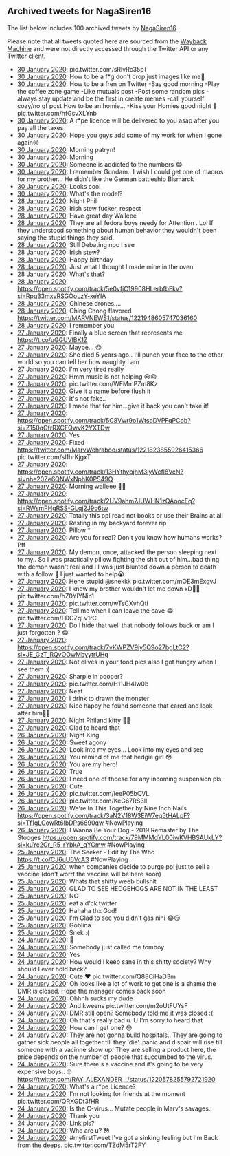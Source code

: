 ## Archived tweets for NagaSiren16

The list below includes 100 archived tweets by
[NagaSiren16](https://twitter.com/NagaSiren16).

Please note that all tweets quoted here are sourced from the
[Wayback Machine](https://web.archive.org) and were not directly accessed through the Twitter API or
any Twitter client.

* [30 January 2020](https://web.archive.org/web/20200130182901/https://twitter.com/NagaSiren16/status/1222908119400906754): pic.twitter.com/sRlvRc35pT <!--1222908119400906754-->
* [30 January 2020](https://web.archive.org/web/20200130182901/https://twitter.com/NagaSiren16/status/1222908119400906754): How to be a f*g don't crop just images like me🤣 <!--1222905661064790017-->
* [30 January 2020](https://web.archive.org/web/20200130182901/https://twitter.com/NagaSiren16/status/1222908119400906754): How to be a fren on Twitter -Say good morning -Play the coffee zone game -Like mutuals post -Post some random pics -always stay update and be the first in create memes -call yourself cozy/no gf post  How to be an homie... -Kiss your Homies good night 💋 pic.twitter.com/hfGsvXLYnb <!--1222905313050779648-->
* [30 January 2020](https://web.archive.org/web/20200130150533/https://twitter.com/NagaSiren16/status/1222858044641595394): A r*pe licence will be delivered to you asap after you pay all the taxes <!--1222858044641595394-->
* [30 January 2020](https://web.archive.org/web/20200130155654/https://twitter.com/NagaSiren16/status/1222857737324974081): Hope you guys add some of my work for when I gone again😔 <!--1222857737324974081-->
* [30 January 2020](https://web.archive.org/web/20200130133144/https://twitter.com/NagaSiren16/status/1222848242989379585): Morning patryn! <!--1222848242989379585-->
* [30 January 2020](https://web.archive.org/web/20200130153406/https://twitter.com/NagaSiren16/status/1222847018919452672): Morning <!--1222847018919452672-->
* [30 January 2020](https://web.archive.org/web/20200130090550/https://twitter.com/NagaSiren16/status/1222725654686453760): Someone is addicted to the numbers 😂 <!--1222725654686453760-->
* [30 January 2020](https://web.archive.org/web/20200130182757/https://twitter.com/NagaSiren16/status/1222721036015239170): I remember Gundam.. I wish I could get one of macros for my brother... He didn't like the German battleship Bismarck <!--1222722621068005376-->
* [30 January 2020](https://web.archive.org/web/20200130083657/https://twitter.com/NagaSiren16/status/1222721513918550018): Looks cool <!--1222721513918550018-->
* [30 January 2020](https://web.archive.org/web/20200130182757/https://twitter.com/NagaSiren16/status/1222721036015239170): What's the model? <!--1222721036015239170-->
* [28 January 2020](https://web.archive.org/web/20200130091125/https://twitter.com/NagaSiren16/status/1222296213158055936): Night Phil <!--1222296213158055936-->
* [28 January 2020](https://web.archive.org/web/20200130100706/https://twitter.com/NagaSiren16/status/1222276256961646592): Irish stew fucker, respect <!--1222276256961646592-->
* [28 January 2020](https://web.archive.org/web/20200128152545/https://twitter.com/NagaSiren16/status/1222158912025026563): Have great day Walleee <!--1222158912025026563-->
* [28 January 2020](https://web.archive.org/web/20200129002106/https://twitter.com/NagaSiren16/status/1222158659897131010): They are all fedora boys needy for Attention . Lol If they understood something about human behavior they wouldn't been saying the stupid things they said. <!--1222158659897131010-->
* [28 January 2020](https://web.archive.org/web/20200130144824/https://twitter.com/NagaSiren16/status/1222151165309325317): Still Debating npc I see <!--1222151165309325317-->
* [28 January 2020](https://web.archive.org/web/20200130100154/https://twitter.com/NagaSiren16/status/1222138637334261760): Irish stew? <!--1222138637334261760-->
* [28 January 2020](https://web.archive.org/web/20200130110023/https://twitter.com/NagaSiren16/status/1221979823851044864): Happy birthday <!--1221979823851044864-->
* [28 January 2020](https://web.archive.org/web/20200128161854/https://twitter.com/NagaSiren16/status/1221957756317507591): Just what I thought I made mine in the oven <!--1221958886556688384-->
* [28 January 2020](https://web.archive.org/web/20200128161854/https://twitter.com/NagaSiren16/status/1221957756317507591): What's that? <!--1221957756317507591-->
* [28 January 2020](https://web.archive.org/web/20200128192956/https://twitter.com/NagaSiren16/status/1221955326913761280): https://open.spotify.com/track/5e0vfjC19908HLerbfbEkv?si=Rpq33mxvRSGOoLzY-xeYIA <!--1221955326913761280-->
* [28 January 2020](https://web.archive.org/web/20200129004646/https://twitter.com/NagaSiren16/status/1221954535335387136): Chinese drones.... <!--1221954535335387136-->
* [28 January 2020](https://web.archive.org/web/20200128051332/https://twitter.com/NagaSiren16/status/1221950188052451329): Ching Chong flavored https://twitter.com/MARVNEWS1/status/1221948605747036160 <!--1221950188052451329-->
* [28 January 2020](https://web.archive.org/web/20200128150026/https://twitter.com/NagaSiren16/status/1221949166735196161): I remember you <!--1221949166735196161-->
* [27 January 2020](https://web.archive.org/web/20200127235721/https://twitter.com/NagaSiren16/status/1221945320306810882): Finally a blue screen that represents me https://t.co/uGGUVlBK1Z <!--1221945320306810882-->
* [27 January 2020](https://web.archive.org/web/20200130144553/https://twitter.com/NagaSiren16/status/1221930627789881344): Maybe... 😏 <!--1221933980771110912-->
* [27 January 2020](https://web.archive.org/web/20200128164050/https://twitter.com/NagaSiren16/status/1221928362677014528): She died 5 years ago.. I'll punch your face to the other world so you can tell her how naughty I am <!--1221930627789881344-->
* [27 January 2020](https://web.archive.org/web/20200128051113/https://twitter.com/NagaSiren16/status/1221929122974314496): I'm very tired really <!--1221929122974314496-->
* [27 January 2020](https://web.archive.org/web/20200129202032/https://twitter.com/NagaSiren16/status/1221928749668630528): Hmm music is not helping 😒😔 <!--1221928749668630528-->
* [27 January 2020](https://web.archive.org/web/20200128141717/https://twitter.com/NagaSiren16/status/1221926694413570054): pic.twitter.com/WEMmPZm8Kz <!--1221928362677014528-->
* [27 January 2020](https://web.archive.org/web/20200129083631/https://twitter.com/NagaSiren16/status/1221927561573359617): Give it a name before flush it <!--1221927561573359617-->
* [27 January 2020](https://web.archive.org/web/20200128113108/https://twitter.com/NagaSiren16/status/1221925572613373953): It's not fake.. <!--1221926694413570054-->
* [27 January 2020](https://web.archive.org/web/20200128113108/https://twitter.com/NagaSiren16/status/1221925572613373953): I made that for him...give it back you can't take it! <!--1221925572613373953-->
* [27 January 2020](https://web.archive.org/web/20200130151624/https://twitter.com/NagaSiren16/status/1221860484560969736): https://open.spotify.com/track/5C8Vwr9o1WtsoDVPFqPCob?si=Z150qGfrRXCFQwvK2YXTDw <!--1221860484560969736-->
* [27 January 2020](https://web.archive.org/web/20200130052924/https://twitter.com/NagaSiren16/status/1221857397133783042): Yes <!--1221857397133783042-->
* [27 January 2020](https://web.archive.org/web/20200128100307/https://twitter.com/NagaSiren16/status/1221834485072900097): Fixed  https://twitter.com/MarvWehraboo/status/1221823855926415366  pic.twitter.com/sl1hrKjgxT <!--1221834485072900097-->
* [27 January 2020](https://web.archive.org/web/20200130032719/https://twitter.com/NagaSiren16/status/1221822749896781829): https://open.spotify.com/track/13HYthybjhM3iyWcfl8VcN?si=nhe20Ze6QNWxNphK0PS49Q <!--1221822749896781829-->
* [27 January 2020](https://web.archive.org/web/20200129000035/https://twitter.com/NagaSiren16/status/1221819521696182272): Morning walleee 🦔💜 <!--1221819521696182272-->
* [27 January 2020](https://web.archive.org/web/20200128054452/https://twitter.com/NagaSiren16/status/1221819002806206466): https://open.spotify.com/track/2UV9ahm7JUWHN1zQAoocEq?si=RWsmPHgRSS-GLqj2J9c6tw <!--1221819002806206466-->
* [27 January 2020](https://web.archive.org/web/20200129023355/https://twitter.com/NagaSiren16/status/1221816644072361985): Totally this ppl read not books or use their Brains at all <!--1221816644072361985-->
* [27 January 2020](https://web.archive.org/web/20200128023755/https://twitter.com/NagaSiren16/status/1221802680848351232): Resting in my backyard forever rip <!--1221816093477654529-->
* [27 January 2020](https://web.archive.org/web/20200128023755/https://twitter.com/NagaSiren16/status/1221802680848351232): Pillow * <!--1221804552992776192-->
* [27 January 2020](https://web.archive.org/web/20200128172108/https://twitter.com/NagaSiren16/status/1221803970924044290): Are you for real? Don't you know how humans works? Pff <!--1221803970924044290-->
* [27 January 2020](https://web.archive.org/web/20200128023755/https://twitter.com/NagaSiren16/status/1221802680848351232): My demon, once, attacked the person sleeping next to my.. So I was practically pillow fighting the shit out of him...bad thing the demon wasn't real and I  I was just blunted down a person to death with a follow 👀 I just wanted to help😭 <!--1221802680848351232-->
* [27 January 2020](https://web.archive.org/web/20200129063021/https://twitter.com/NagaSiren16/status/1221800314011103234): Hehe stupid  @snekkk  pic.twitter.com/mOE3mExgvJ <!--1221800314011103234-->
* [27 January 2020](https://web.archive.org/web/20200130055402/https://twitter.com/NagaSiren16/status/1221793043625455616): I knew my brother wouldn't let me down xD💜💜 pic.twitter.com/hZ0YIYNin1 <!--1221793043625455616-->
* [27 January 2020](https://web.archive.org/web/20200128075829/https://twitter.com/NagaSiren16/status/1221788389005053953): pic.twitter.com/wTsCXvhQti <!--1221788389005053953-->
* [27 January 2020](https://web.archive.org/web/20200128043600/https://twitter.com/NagaSiren16/status/1221787027919855616): Tell me when I can leave the cave 😂 pic.twitter.com/LDCZqLv1rC <!--1221787027919855616-->
* [27 January 2020](https://web.archive.org/web/20200128043600/https://twitter.com/NagaSiren16/status/1221787027919855616): Do I hide that well that nobody follows back or am I just forgotten ? 😂 <!--1221785158396805121-->
* [27 January 2020](https://web.archive.org/web/20200130092842/https://twitter.com/NagaSiren16/status/1221784643827007488): https://open.spotify.com/track/7vKWPZV9iy5Q9o27bgLtC2?si=JE_GzT_RQvOOwMbyytrUHg <!--1221784643827007488-->
* [27 January 2020](https://web.archive.org/web/20200127224809/https://twitter.com/NagaSiren16/status/1221771778072162310): Not olives in your food pics also I got hungry when I see them :( <!--1221771778072162310-->
* [27 January 2020](https://web.archive.org/web/20200128195609/https://twitter.com/NagaSiren16/status/1221765186945716225): Sharpie in pooper? <!--1221765186945716225-->
* [27 January 2020](https://web.archive.org/web/20200127134706/https://twitter.com/NagaSiren16/status/1221764888915251200): pic.twitter.com/H11JH4Iw0b <!--1221764888915251200-->
* [27 January 2020](https://web.archive.org/web/20200127141913/https://twitter.com/NagaSiren16/status/1221764075102855170): Neat <!--1221764075102855170-->
* [27 January 2020](https://web.archive.org/web/20200128081511/https://twitter.com/NagaSiren16/status/1221597351912980481): I drink to drawn the monster <!--1221597351912980481-->
* [27 January 2020](https://web.archive.org/web/20200127042749/https://twitter.com/NagaSiren16/status/1221592364780789760): Nice happy he found someone that cared and look after him🦔💜 <!--1221592364780789760-->
* [27 January 2020](https://web.archive.org/web/20200127120005/https://twitter.com/NagaSiren16/status/1221591130799792128): Night Philand kitty 🦔💜 <!--1221591130799792128-->
* [27 January 2020](https://web.archive.org/web/20200128103655/https://twitter.com/NagaSiren16/status/1221589254595280898): Glad to heard that <!--1221589254595280898-->
* [26 January 2020](https://web.archive.org/web/20200126064435/https://twitter.com/NagaSiren16/status/1221273041231106049): Night King <!--1221273041231106049-->
* [26 January 2020](https://web.archive.org/web/20200126063340/https://twitter.com/NagaSiren16/status/1221271103999479808): Sweet agony <!--1221271103999479808-->
* [26 January 2020](https://web.archive.org/web/20200126062037/https://twitter.com/NagaSiren16/status/1221270985321652224): Look into my eyes... Look into my eyes and see <!--1221270985321652224-->
* [26 January 2020](https://web.archive.org/web/20200126065635/https://twitter.com/NagaSiren16/status/1221270820707799041): You remind of me that hedgie girl 😳 <!--1221270820707799041-->
* [26 January 2020](https://web.archive.org/web/20200126060139/https://twitter.com/NagaSiren16/status/1221268088890576896): You  are my hero! <!--1221270088533319680-->
* [26 January 2020](https://web.archive.org/web/20200126061806/https://twitter.com/NagaSiren16/status/1221268480420450305): True <!--1221268480420450305-->
* [26 January 2020](https://web.archive.org/web/20200126060139/https://twitter.com/NagaSiren16/status/1221268088890576896): I need one of thoese for any incoming suspension pls <!--1221268088890576896-->
* [26 January 2020](https://web.archive.org/web/20200126060818/https://twitter.com/NagaSiren16/status/1221267880265822209): Cute <!--1221267880265822209-->
* [26 January 2020](https://web.archive.org/web/20200126044515/https://twitter.com/NagaSiren16/status/1221251574158315521): pic.twitter.com/IeeP05bQVL <!--1221251574158315521-->
* [26 January 2020](https://web.archive.org/web/20200126045814/https://twitter.com/NagaSiren16/status/1221248161211129858): pic.twitter.com/KeG67RS3lI <!--1221248161211129858-->
* [26 January 2020](https://web.archive.org/web/20200126034553/https://twitter.com/NagaSiren16/status/1221227193327587330): We're In This Together by Nine Inch Nails  https://open.spotify.com/track/3aN2V18W3EiW7eg5tHALpF?si=Tf1gLGowRt6lbDPs6690qw   #NowPlaying <!--1221227193327587330-->
* [26 January 2020](https://web.archive.org/web/20200126025117/https://twitter.com/NagaSiren16/status/1221221640136163329): I Wanna Be Your Dog - 2019 Remaster by The Stooges  https://open.spotify.com/track/79MMMdYL00iwKVHBSAUkLY?si=kuYc2Gr_R5-rYbkA_qYGmw   #NowPlaying <!--1221221640136163329-->
* [25 January 2020](https://web.archive.org/web/20200125235225/https://twitter.com/NagaSiren16/status/1221219303032262657): The Seeker - Edit by The Who https://t.co/CJ6uU6VcA3 #NowPlaying <!--1221219303032262657-->
* [25 January 2020](https://web.archive.org/web/20200126020842/https://twitter.com/NagaSiren16/status/1221203787399991297): when companies decide to purge ppl just to sell a vaccine (don't worrt the vaccine will be here soon) <!--1221203787399991297-->
* [25 January 2020](https://web.archive.org/web/20200125223201/https://twitter.com/NagaSiren16/status/1221197237793017858): Whats that shitty weeb bullshit <!--1221197237793017858-->
* [25 January 2020](https://web.archive.org/web/20200125223721/https://twitter.com/NagaSiren16/status/1221196853477302279): GLAD TO SEE HEDGEHOGS ARE NOT IN THE LEAST <!--1221196853477302279-->
* [25 January 2020](https://web.archive.org/web/20200125223018/https://twitter.com/NagaSiren16/status/1221196621461041152): NO <!--1221196621461041152-->
* [25 January 2020](https://web.archive.org/web/20200125223544/https://twitter.com/NagaSiren16/status/1221195942789033984): eat a d'ck twitter <!--1221195942789033984-->
* [25 January 2020](https://web.archive.org/web/20200125192043/https://twitter.com/NagaSiren16/status/1221137949103939588): Hahaha thx God! <!--1221137949103939588-->
* [25 January 2020](https://web.archive.org/web/20200125131919/https://twitter.com/NagaSiren16/status/1221055504983711744): I'm Glad to see you didn't gas nini 😂😏 <!--1221055504983711744-->
* [25 January 2020](https://web.archive.org/web/20200125124208/https://twitter.com/NagaSiren16/status/1221046197617602560): Goblina <!--1221046197617602560-->
* [25 January 2020](https://web.archive.org/web/20200125002636/https://twitter.com/NagaSiren16/status/1220860995456946181): Snek :( <!--1220860995456946181-->
* [24 January 2020](https://web.archive.org/web/20200124235259/https://twitter.com/NagaSiren16/status/1220856063874011137): 🤔 <!--1220856063874011137-->
* [24 January 2020](https://web.archive.org/web/20200124232133/https://twitter.com/NagaSiren16/status/1220845703355863041): Somebody just called me tomboy <!--1220845703355863041-->
* [24 January 2020](https://web.archive.org/web/20200124213336/https://twitter.com/NagaSiren16/status/1220818146409504768): Yes <!--1220818146409504768-->
* [24 January 2020](https://web.archive.org/web/20200124204818/https://twitter.com/NagaSiren16/status/1220806991964254214): How would I keep sane in this shitty society? Why should I ever hold back? <!--1220806991964254214-->
* [24 January 2020](https://web.archive.org/web/20200124161842/https://twitter.com/NagaSiren16/status/1220736942029012994): Cute ❤️ pic.twitter.com/Q88CiHaD3m <!--1220736942029012994-->
* [24 January 2020](https://web.archive.org/web/20200124161921/https://twitter.com/NagaSiren16/status/1220736282508300289): Oh looks like a lot of work to get one is a shame the DMR is closed. Hope the manager comes back soon <!--1220736282508300289-->
* [24 January 2020](https://web.archive.org/web/20200124160928/https://twitter.com/NagaSiren16/status/1220735480716759040): Ohhhh sucks my dude <!--1220735480716759040-->
* [24 January 2020](https://web.archive.org/web/20200124160531/https://twitter.com/NagaSiren16/status/1220735285094502400): And kweens pic.twitter.com/m2oUtFUYsF <!--1220735285094502400-->
* [24 January 2020](https://web.archive.org/web/20200124160413/https://twitter.com/NagaSiren16/status/1220734219091050497): DMR still open? Somebody told me it was closed :( <!--1220734219091050497-->
* [24 January 2020](https://web.archive.org/web/20200124160425/https://twitter.com/NagaSiren16/status/1220733918455959553): Oh that's really bad u. U I'm sorry to heard that <!--1220733918455959553-->
* [24 January 2020](https://web.archive.org/web/20200124154616/https://twitter.com/NagaSiren16/status/1220732528400781312): How can I get one? 😳 <!--1220732528400781312-->
* [24 January 2020](https://web.archive.org/web/20200124155719/https://twitter.com/NagaSiren16/status/1220732428882448389): They are not gonna build hospitals.. They are going to gather sick people all together till they 'die'..panic and dispair will rise till someone with a vacinne show up. They are selling a product here, the price depends on the number of people that succumbed to the virus. <!--1220732428882448389-->
* [24 January 2020](https://web.archive.org/web/20200124153043/https://twitter.com/NagaSiren16/status/1220728285883179008): Sure there's a vaccine and it's going to be very expensive boys.. 🙄 https://twitter.com/RAY_ALEXANDER__/status/1220578255792721920 <!--1220728285883179008-->
* [24 January 2020](https://web.archive.org/web/20200124151253/https://twitter.com/NagaSiren16/status/1220724097832845314): What's a r*pe Licence? <!--1220724097832845314-->
* [24 January 2020](https://web.archive.org/web/20200124141416/https://twitter.com/NagaSiren16/status/1220707026717806593): I'm not looking for friends at the moment pic.twitter.com/QRXGDt3fHR <!--1220707026717806593-->
* [24 January 2020](https://web.archive.org/web/20200124140417/https://twitter.com/NagaSiren16/status/1220705775397588999): Is the C-virus... Mutate people in Marv's savages.. <!--1220705775397588999-->
* [24 January 2020](https://web.archive.org/web/20200124033519/https://twitter.com/NagaSiren16/status/1220548183799017472): Thank you <!--1220549548017405954-->
* [24 January 2020](https://web.archive.org/web/20200124033519/https://twitter.com/NagaSiren16/status/1220548183799017472): Link pls? <!--1220548183799017472-->
* [24 January 2020](https://web.archive.org/web/20200124014654/https://twitter.com/NagaSiren16/status/1220523036782317569): Who are u? 😳 <!--1220523036782317569-->
* [24 January 2020](https://web.archive.org/web/20200124002644/https://twitter.com/NagaSiren16/status/1220501838983847937): #myfirstTweet    I've got a sinking feeling but I'm Back from the deeps. pic.twitter.com/TZdM5rT2FY <!--1220501838983847937-->
